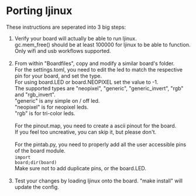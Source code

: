 # Porting ljinux

These instructions are seperated into 3 big steps:

1) Verify your board will actually be able to run ljinux.<br />
    gc.mem_free() should be at least 100000 for ljinux to be able to function.<br />
    Only wifi and usb workflows supported.<br />
    <br />
2) From within "Boardfiles", copy and modify a similar board's folder.<br />
    For the settings.toml, you need to edit the led to match the respective pin for your board, and set the type.<br />
     For using board.LED or board.NEOPIXEL set the value to -1.<br />
     The supported types are "neopixel", "generic", "generic_invert", "rgb" and "rgb_invert".<br />
     "generic" is any simple on / off led.<br />
     "neopixel" is for neopixel leds.<br />
     "rgb" is for tri-color leds.<br />
    <br />
    For the pinout.map, you need to create a ascii pinout for the board.<br />
     If you feel too uncreative, you can skip it, but please don't.<br />
    <br />
    For the pintab.py, you need to properly add all the user accessible pins of the board module.<br />
     <code>import board;dir(board)</code><br />
     Make sure not to add duplicate pins, or the board.LED.<br />
    <br />
3) Test your changes by loading ljinux onto the board.
    "make install" will update the config.
